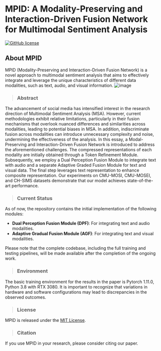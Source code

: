 # MPID: A Modality-Preserving and Interaction-Driven Fusion Network for Multimodal Sentiment Analysis

[![GitHub license](https://img.shields.io/badge/license-MIT-blue.svg)](https://github.com/Caroline-L11/MPID/LICENSE)

## About MPID

MPID (Modality-Preserving and Interaction-Driven Fusion Network) is a novel approach to multimodal sentiment analysis that aims to effectively integrate and leverage the unique characteristics of different data modalities, such as text, audio, and visual information.
![image](https://github.com/user-attachments/assets/6fa0ce7a-69fb-44b0-8695-0f1f8b93627e)

>### Abstract

The advancement of social media has intensified interest in the research direction of Multimodal Sentiment Analysis (MSA). However, current methodologies exhibit relative limitations, particularly in their fusion mechanisms that overlook nuanced differences and similarities across modalities, leading to potential biases in MSA. In addition, indiscriminate fusion across modalities can introduce unnecessary complexity and noise, undermining the effectiveness of the analysis. In this essay, a Modal-Preserving and Interaction-Driven Fusion Network is introduced to address the aforementioned challenges. The compressed representations of each modality are initially obtained through a Token Refinement Module. Subsequently, we employ a Dual Perception Fusion Module to integrate text with audio and a separate Adaptive Graded Fusion Module for text and visual data. The final step leverages text representation to enhance composite representation. Our experiments on CMU-MOSI, CMU-MOSEI, and CH-SIMS datasets demonstrate that our model achieves state-of-the-art performance.


>### Current Status

As of now, the repository contains the initial implementation of the following modules:

- **Dual Perception Fusion Module (DPF)**: For integrating text and audio modalities.
- **Adaptive Gradual Fusion Module (AGF)**: For integrating text and visual modalities.

Please note that the complete codebase, including the full training and testing pipelines, will be made available after the completion of the ongoing work.


>### Environment

The basic training environment for the results in the paper is Pytorch 1.11.0, Python 3.8 with RTX 3080. It is important to recognize that variations in hardware and software configurations may lead to discrepancies in the observed outcomes.


>### License

MPID is released under the [MIT License](LICENSE).

>### Citation

If you use MPID in your research, please consider citing our paper.
